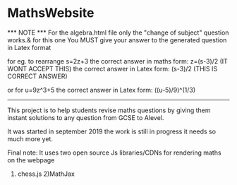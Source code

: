 # MathsWebsite

*** NOTE ***
For the algebra.html file only the "change of subject" question works.& for this one 
You MUST give your answer to the generated question in Latex format

for eg. to rearrange s=2z+3
the correct answer in maths form: z=(s-3)/2 (IT WONT ACCEPT THIS)
the correct answer in Latex form: (s-3)/2 (THIS IS CORRECT ANSWER)

or for u=9z^3+5
the correct answer in Latex form: ((u-5)/9)^(1/3)
***

This project is to help students revise maths questions by giving them instant solutions to any question
from GCSE to Alevel. 

It was started in september 2019 the work is still in progress
it needs so much more yet.

Final note: It uses two open source Js libraries/CDNs for rendering maths on the webpage 
1) chess.js
2)MathJax
